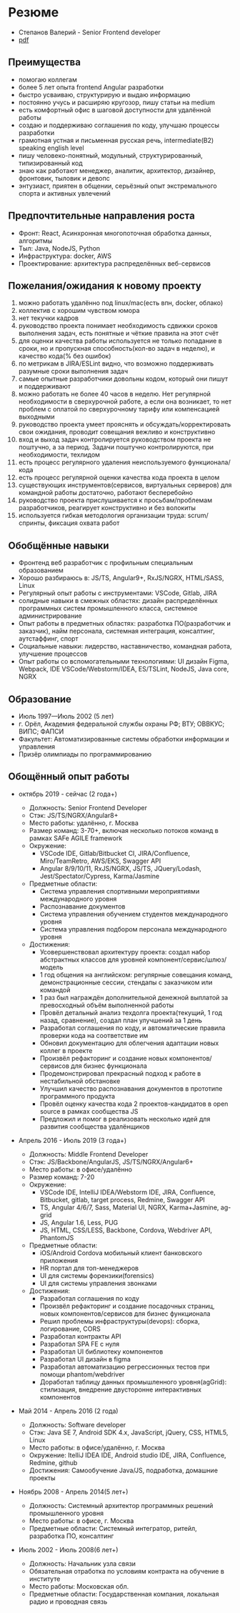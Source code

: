 # Резюме

 * Степанов Валерий - Senior Frontend developer
 * [pdf](https://stepanovv.ru/kbo/kb/карьера/резюме.pdf)

## Преимущества

 * помогаю коллегам
 * более 5 лет опыта frontend Angular разработки
 * быстро усваиваю, структурирую и выдаю информацию
 * постоянно учусь и расширяю кругозор, пишу статьи на medium
 * есть комфортный офис в шаговой доступности для удалённой работы
 * создаю и поддерживаю соглашения по коду, улучшаю процессы разработки
 * грамотная устная и письменная русская речь, intermediate(B2) speaking english level
 * пишу человеко-понятный, модульный, структурированный, типизированный код
 * знаю как работают менеджер, аналитик, архитектор, дизайнер, фронтовик, тыловик и девопс
 * энтузиаст, приятен в общении, серьёзный опыт экстремального спорта и активных увлечений

## Предпочтительные направления роста

 * Фронт: React, Асинхронная многопоточная обработка данных, алгоритмы
 * Тыл: Java, NodeJS, Python
 * Инфраструктура: docker, AWS
 * Проектирование: архитектура распределённых веб-сервисов

## Пожелания/ожидания к новому проекту

 1. можно работать удалённо под linux/mac(есть впн, docker, облако)
 1. коллектив с хорошим чувством юмора
 1. нет текучки кадров
 1. руководство проекта понимает необходимость сдвижки сроков выполнения задач, есть понятные и чёткие правила на этот счёт
 1. для оценки качества работы используется не только попадание в сроки, но и пропускная способность(кол-во задач в неделю), и качество кода(% без ошибок)
 1. по метрикам в JIRA/ESLint видно, что возможно поддерживать разумные сроки выполнения задач
 1. самые опытные разработчики довольны кодом, который они пишут и поддерживают
 1. можно работать не более 40 часов в неделю. Нет регулярной необходимости в сверхурочной работе, а если она возникает, то нет проблем с оплатой по сверхурочному тарифу или компенсацией выходными
 1. руководство проекта умеет прояснять и обсуждать/корректировать свои ожидания, проводит совещания вежливо и конструктивно
 1. вход и выход задач контролируется руководством проекта не поштучно, а за период. Задачи поштучно контролируются, при необходимости, техлидом
 1. есть процесс регулярного удаления неиспользуемого функционала/кода
 1. есть процесс регулярной оценки качества кода проекта в целом
 1. существующих инструментов(сервисов, виртуальных серверов) для командной работы достаточно, работают бесперебойно
 1. руководство проекта прислушивается к просьбам/проблемам разработчиков, реагирует конструктивно и без волокиты
 1. используется гибкая методология организации труда: scrum/спринты, фиксация охвата работ

## Обобщённые навыки

 * Фронтенд веб разработчик с профильным специальным образованием
 * Хорошо разбираюсь в: JS/TS, Angular9+, RxJS/NGRX, HTML/SASS, Linux
 * Регулярный опыт работы с инструментами: VSCode, Gitlab, JIRA
 * солидные навыки в смежных областях: дизайн распределённых программных систем промышленного класса, системное администрирование
 * Опыт работы в предметных областях: разработка ПО(разработчик и заказчик), найм персонала, системная интеграция, консалтинг, аутстаффинг, спорт
 * Социальные навыки: лидерство, наставничество, командная работа, улучшение процессов
 * Опыт работы со вспомогательными технологиями: UI дизайн Figma, Webpack, IDE VSCode/Webstorm/IDEA, ES/TSLint, NodeJS, Java core, NGRX

## Образование
 * Июль 1997—Июль 2002 (5 лет)
 * г. Орёл, Академия федеральной службы охраны РФ; ВТУ; ОВВКУС; ВИПС; ФАПСИ
 * Факультет: Автоматизированные системы обработки информации и управления
 * Призёр олимпиады по программированию

## Обощённый опыт работы

 * октябрь 2019 - сейчас (2 года+)
	* Должность: Senior Frontend Developer
	* Стэк: JS/TS/NGRX/Angular8+
	* Место работы: удалённо, г. Москва
	* Размер команд: 3-70+, включая несколько потоков команд в рамках SAFe AGILE framework
	* Окружение:
		* VSCode IDE, Gitlab/Bitbucket CI, JIRA/Confluence, Miro/TeamRetro, AWS/EKS, Swagger API
		* Angular 8/9/10/11, RxJS/NGRX, JS/TS, JQuery/Lodash, Jest/Spectator/Cypress, Karma/Jasmine
	* Предметные области:
		* Система управления спортивными мероприятиями международного уровня
		* Распознавание документов
		* Система управления обучением студентов международного уровня
		* Система управления подбором персонала международного уровня
	* Достижения:
		* Усовершенствовал архитектуру проекта: создал набор абстрактных классов для уровней компонент/сервис/шлюз/модель
		* 1 год общения на английском: регулярные совещания команд, демонстрационные сессии, стендапы с заказчиком или командой
		* 1 раз был награждён дополнительной денежной выплатой за превосходный объём выполненной работы
		* Провёл детальный анализ техдолга проекта(текущий, 1 год назад, сравнение), создал план улучшений за 1 день
		* Разработал соглашения по коду, и автоматические правила проверки кода на соответствие им
		* Обновил документацию для облегчения адаптации новых коллег в проекте
		* Произвёл рефакторинг и создание новых компонентов/сервисов для бизнес функционала
		* Продемонстрировал прекрасный подход к работе в нестабильной обстановке
		* Улучшил качество распознавания документов в прототипе программного продукта
		* Провёл оценку качества кода 2 проектов-кандидатов в open source в рамках сообщества JS
		* Предложил и помог в реализовать несколько идей для развития сообщества удалёнщиков

 * Апрель 2016 - Июль 2019 (3 года+)
	* Должность: Middle Frontend Developer
	* Стэк: JS/Backbone/AngularJS, JS/TS/NGRX/Angular6+
	* Место работы: в офисе/удалённо
	* Размер команд: 7-20
	* Окружение:
		* VSCode IDE, IntelliJ IDEA/Webstorm IDE, JIRA, Confluence, Bitbucket, gitlab, target process, Redmine, Swagger API
		* TS, Angular 4/6/7, Sass, Material UI, NGRX, Karma+Jasmine, ag-grid
		* JS, Angular 1.6, Less, PUG
		* JS, HTML, CSS/LESS, Backbone, Cordova, Webdriver API, PhantomJS
	* Предметные области:
		* iOS/Android Cordova мобильный клиент банковского приложения
		* HR портал для топ-менеджеров
		* UI для системы форензики(forensics)
		* UI для системы управления звонками
	* Достижения:
		* Разработал соглашения по коду
		* Произвёл рефакторинг и создание посадочных страниц, новых компонентов/сервисов для бизнес функционала
		* Решил проблемы инфраструктуры(devops): сборка, логирование, CORS
		* Разработал контракты API
		* Разработал SPA FE с нуля
		* Разработал UI библиотеку компонентов
		* Разработал UI дизайн в figma
		* Разработал автоматизацию регрессионных тестов при помощи phantom/webdriver
		* Доработал таблицу данных промышленного уровня(agGrid): стилизация, внедрение двусторонне интерактивных компонентов

 * Май 2014 - Апрель 2016 (2 года)
	* Должность: Software developer
	* Стэк: Java SE 7, Android SDK 4.x,  JavaScript, jQuery, CSS, HTML5, Linux
	* Место работы: в офисе/удалённо, г. Москва
	* Окружение: ItelliJ IDEA IDE, Android studio IDE, JIRA, Confluence, Redmine, github
	* Достижения: Самообучение Java/JS, подработка, домашние проекты

 * Ноябрь 2008 - Апрель 2014(5 лет+)
	* Должность: Системный архитектор программных решений промышленного уровня
	* Место работы: в офисе, г. Москва
	* Предметные области: Системный интегратор, ритейл, разработка ПО, консалтинг

 * Июль 2002 - Июль 2008(6 лет+)
 	* Должность: Начальник узла связи
	* Обязательная отработка по условиям контракта на обучение в институте
	* Место работы: Московская обл.
	* Предметные области: Государственная компания, локальная радио и проводная связь
